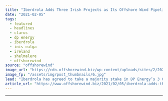 ```yaml
---
title: "Iberdrola Adds Three Irish Projects as Its Offshore Wind Pipeline Tops 30 GW"
date: "2021-02-05"
tags: 
  - featured
  - headlines
  - clarus
  - dp energy
  - iberdrola
  - inis ealga
  - ireland
  - shelmalere
  - offshorewind
source: "offshorewind"
image_url: "https://cdn.offshorewind.biz/wp-content/uploads/sites/2/2021/02/05094007/Iberdrola-Adds-Three-Irish-Projects-as-Offshore-Wind-Pipeline-Tops-30-GW.jpg"
image_fp: "/assets/img/post_thumbnails/6.jpg"
lead: "Iberdrola has agreed to take a majority stake in DP Energy’s 3 GW offshore"
article_url: "https://www.offshorewind.biz/2021/02/05/iberdrola-adds-three-irish-projects-as-its-offshore-wind-pipeline-tops-30-gw/"
---
```


---
